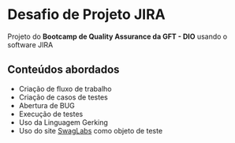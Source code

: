 # Desafio de Projeto JIRA 
Projeto do **Bootcamp de Quality Assurance da GFT - DIO** usando o software JIRA

## Conteúdos abordados
- Criação de fluxo de trabalho
- Criação de casos de testes
- Abertura de BUG
- Execução de testes
- Uso da Linguagem Gerking
- Uso do site [SwagLabs](https://www.saucedemo.com/) como objeto de teste
